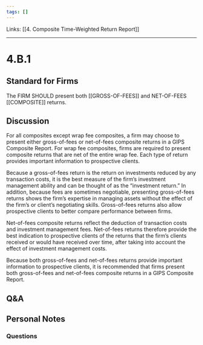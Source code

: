 ```yaml
---
tags: []
---
```

Links: [[4. Composite Time-Weighted Return Report]]
___
# 4.B.1
## Standard for Firms
The FIRM SHOULD present both [[GROSS-OF-FEES]] and NET-OF-FEES [[COMPOSITE]] returns.
## Discussion
For all composites except wrap fee composites, a firm may choose to present either gross-of-fees or net-of-fees composite returns in a GIPS Composite Report. For wrap fee composites, firms are required to present composite returns that are net of the entire wrap fee. Each type of return provides important information to prospective clients.

Because a gross-of-fees return is the return on investments reduced by any transaction costs, it is the best measure of the firm’s investment management ability and can be thought of as the “investment return.” In addition, because fees are sometimes negotiable, presenting gross-of-fees returns shows the firm’s expertise in managing assets without the effect of the firm’s or client’s negotiating skills. Gross-of-fees returns also allow prospective clients to better compare performance between firms.

Net-of-fees composite returns reflect the deduction of transaction costs and investment management fees. Net-of-fees returns therefore provide the best indication to prospective clients of the returns that the firm’s clients received or would have received over time, after taking into account the effect of investment management costs.

Because both gross-of-fees and net-of-fees returns provide important information to prospective clients, it is recommended that firms present both gross-of-fees and net-of-fees composite returns in a GIPS Composite Report.
## Q&A

## Personal Notes

### Questions